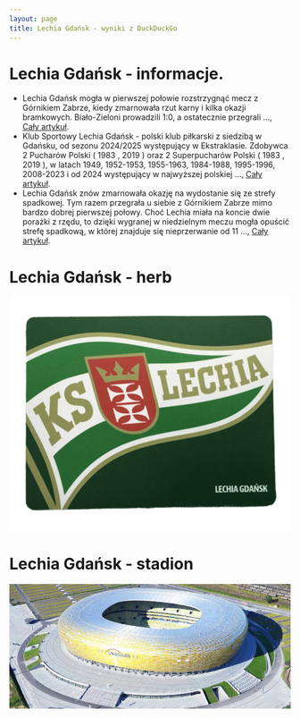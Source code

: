 ```yaml
---
layout: page
title: Lechia Gdańsk - wyniki z DuckDuckGo
---
```

# Lechia Gdańsk - informacje.
  * Lechia Gdańsk mogła w pierwszej połowie rozstrzygnąć mecz z Górnikiem Zabrze, kiedy zmarnowała rzut karny i kilka okazji bramkowych. Biało-Zieloni prowadzili 1:0, a ostatecznie przegrali ..., [Cały artykuł](https://dziennikbaltycki.pl/lechia-gdansk-przegrala-trzeci-mecz-z-rzedu-w-pko-ekstraklasie-zmarnowany-karny-camilo-meny-i-bledy-w-defensywie-w-drugiej/ar/c2-19080524).
  * Klub Sportowy Lechia Gdańsk - polski klub piłkarski z siedzibą w Gdańsku, od sezonu 2024/2025 występujący w Ekstraklasie. Zdobywca 2 Pucharów Polski ( 1983 , 2019 ) oraz 2 Superpucharów Polski ( 1983 , 2019 ), w latach 1949, 1952-1953, 1955-1963, 1984-1988, 1995-1996, 2008-2023 i od 2024 występujący w najwyższej polskiej ..., [Cały artykuł](https://pl.wikipedia.org/wiki/Lechia_Gdańsk_(piłka_nożna)).
  * Lechia Gdańsk znów zmarnowała okazję na wydostanie się ze strefy spadkowej. Tym razem przegrała u siebie z Górnikiem Zabrze mimo bardzo dobrej pierwszej połowy. Choć Lechia miała na koncie dwie porażki z rzędu, to dzięki wygranej w niedzielnym meczu mogła opuścić strefę spadkową, w której znajduje się nieprzerwanie od 11 ..., [Cały artykuł](https://trojmiasto.wyborcza.pl/trojmiasto/7,35612,31753783,porazka-lechii-po-walce-i-dwoch-pieknych-golach-dla-gosci.html).


# Lechia Gdańsk - herb
  ![herb](lechia_gdansk_herb.jpg)

# Lechia Gdańsk - stadion
  ![stadion](lechia_gdansk_stadion.jpg)